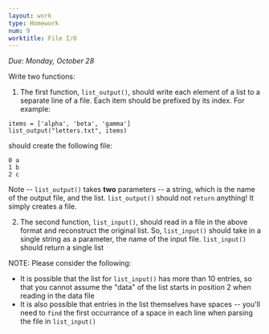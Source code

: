 ```yaml
---
layout: work
type: Homework
num: 9
worktitle: File I/O
---
```

*Due: Monday, October 28*

Write two functions:
1. The first function, `list_output()`, should write each element of a list to a separate line of a file.
Each item should be prefixed by its index.  For example:

```
items = ['alpha', 'beta', 'gamma']
list_output("letters.txt", items)
```

should create the following file:
```
0 a
1 b
2 c
```

Note -- `list_output()` takes **two** parameters -- a string, which is the name of the output file, and the list.
`list_output()` should not `return` anything! It simply creates a file.

2. The second function, `list_input()`, should read in a file in the above format and reconstruct the
original list. So, `list_input()` should take in a single string as a parameter, the name of the input file. `list_input()` should return a single list

NOTE: Please consider the following:
- It is possible that the list for `list_input()` has more than 10 entries, so that you cannot assume the "data" of the list starts in position 2 when reading in the data file
- It is also possible that entries in the list themselves have spaces -- you'll need to `find` the first occurrance of a space in each line when parsing the file in `list_input()`
